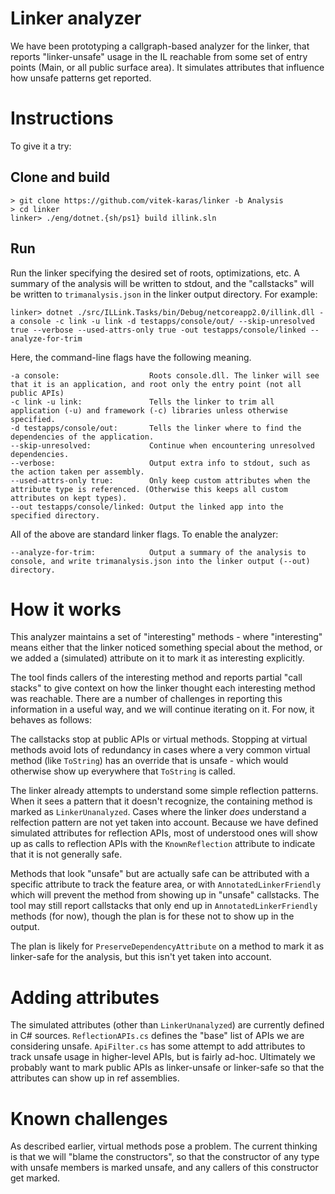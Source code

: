 # Linker analyzer

We have been prototyping a callgraph-based analyzer for the linker, that reports "linker-unsafe" usage in the IL reachable from some set of entry points (Main, or all public surface area). It simulates attributes that influence how unsafe patterns get reported.

# Instructions

To give it a try:

## Clone and build
```
> git clone https://github.com/vitek-karas/linker -b Analysis
> cd linker
linker> ./eng/dotnet.{sh/ps1} build illink.sln
```

## Run

Run the linker specifying the desired set of roots, optimizations, etc. A summary of the analysis will be written to stdout, and the "callstacks" will be written to `trimanalysis.json` in the linker output directory.
For example: 

```
linker> dotnet ./src/ILLink.Tasks/bin/Debug/netcoreapp2.0/illink.dll -a console -c link -u link -d testapps/console/out/ --skip-unresolved true --verbose --used-attrs-only true -out testapps/console/linked --analyze-for-trim
```

Here, the command-line flags have the following meaning.
```
-a console:                    Roots console.dll. The linker will see that it is an application, and root only the entry point (not all public APIs)
-c link -u link:               Tells the linker to trim all application (-u) and framework (-c) libraries unless otherwise specified.
-d testapps/console/out:       Tells the linker where to find the dependencies of the application.
--skip-unresolved:             Continue when encountering unresolved dependencies.
--verbose:                     Output extra info to stdout, such as the action taken per assembly.
--used-attrs-only true:        Only keep custom attributes when the attribute type is referenced. (Otherwise this keeps all custom attributes on kept types).
--out testapps/console/linked: Output the linked app into the specified directory.
```
All of the above are standard linker flags. To enable the analyzer:
```
--analyze-for-trim:            Output a summary of the analysis to console, and write trimanalysis.json into the linker output (--out) directory.
```

# How it works

This analyzer maintains a set of "interesting" methods - where "interesting" means either that the linker noticed something special about the method, or we added a (simulated) attribute on it to mark it as interesting explicitly.

The tool finds callers of the interesting method and reports partial "call stacks" to give context on how the linker thought each interesting method was reachable. There are a number of challenges in reporting this information in a useful way, and we will continue iterating on it. For now, it behaves as follows:

The callstacks stop at public APIs or virtual methods. Stopping at virtual methods avoid lots of redundancy in cases where a very common virtual method (like `ToString`) has an override that is unsafe - which would otherwise show up everywhere that `ToString` is called.

The linker already attempts to understand some simple reflection patterns. When it sees a pattern that it doesn't recognize, the containing method is marked as `LinkerUnanalyzed`. Cases where the linker *does* understand a relfection pattern are not yet taken into account. Because we have defined simulated attributes for reflection APIs, most of understood ones will show up as calls to reflection APIs with the `KnownReflection` attribute to indicate that it is not generally safe.

Methods that look "unsafe" but are actually safe can be attributed with a specific attribute to track the feature area, or with `AnnotatedLinkerFriendly` which will prevent the method from showing up in "unsafe" callstacks. The tool may still report callstacks that only end up in `AnnotatedLinkerFriendly` methods (for now), though the plan is for these not to show up in the output.

The plan is likely for `PreserveDependencyAttribute` on a method to mark it as linker-safe for the analysis, but this isn't yet taken into account.

# Adding attributes

The simulated attributes (other than `LinkerUnanalyzed`) are currently defined in C# sources. `ReflectionAPIs.cs` defines the "base" list of APIs we are considering unsafe. `ApiFilter.cs` has some attempt to add attributes to track unsafe usage in higher-level APIs, but is fairly ad-hoc. Ultimately we probably want to mark public APIs as linker-unsafe or linker-safe so that the attributes can show up in ref assemblies.

# Known challenges

As described earlier, virtual methods pose a problem. The current thinking is that we will "blame the constructors", so that the constructor of any type with unsafe members is marked unsafe, and any callers of this constructor get marked.